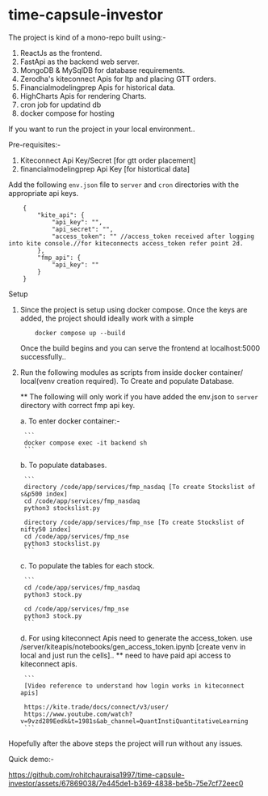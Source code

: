 # time-capsule-investor

The project is kind of a mono-repo built using:- 
1. ReactJs as the frontend.
2. FastApi as the backend web server.
3. MongoDB & MySqlDB for database requirements.
4. Zerodha's kiteconnect Apis for ltp and placing GTT orders.
5. Financialmodelingprep Apis for historical data.
6. HighCharts Apis for rendering Charts.
7. cron job for updatind db
8. docker compose for hosting

If you want to run the project in your local environment..

Pre-requisites:-
1. Kiteconnect Api Key/Secret [for gtt order placement]
2. financialmodelingprep Api Key [for histortical data]

Add the following `env.json` file to `server` and `cron` directories with the appropriate api keys.

```
    {
        "kite_api": {
            "api_key": "",
            "api_secret": "",
            "access_token": "" //access_token received after logging into kite console.//for kiteconnects access_token refer point 2d. 
        },
        "fmp_api": {
            "api_key": "" 
        }
    }
```

Setup

1.  Since the project is setup using docker compose. Once the keys are added, the project should ideally work with a simple 

    ```
        docker compose up --build
    ```

    Once the build begins and you can serve the frontend at localhost:5000 successfully..


2. Run the following modules as scripts from inside docker container/ local(venv creation required). To Create and populate Database.

    ** The following will only work if you have added the env.json to `server` directory with correct fmp api key.

    a. To enter docker container:- 

        ```
        docker compose exec -it backend sh
        ```
    
    b. To populate databases.
    
        ```
        directory /code/app/services/fmp_nasdaq [To create Stockslist of s&p500 index]
        cd /code/app/services/fmp_nasdaq
        python3 stockslist.py 

        directory /code/app/services/fmp_nse [To create Stockslist of nifty50 index]
        cd /code/app/services/fmp_nse
        python3 stockslist.py
        ```

    c. To populate the tables for each stock. 
    
        ```
        cd /code/app/services/fmp_nasdaq
        python3 stock.py

        cd /code/app/services/fmp_nse
        python3 stock.py
        ```

    d. For using kiteconnect Apis need to generate the access_token. use /server/kiteapis/notebooks/gen_access_token.ipynb [create venv in local and  just run the cells].. ** need to have paid api access to kiteconnect apis. 
    
        ```
        [Video reference to understand how login works in kiteconnect apis]

        https://kite.trade/docs/connect/v3/user/
        https://www.youtube.com/watch?v=9vzd289Eedk&t=1981s&ab_channel=QuantInstiQuantitativeLearning
        ```

Hopefully after the above steps the project will run without any issues.

Quick demo:- 


https://github.com/rohitchauraisa1997/time-capsule-investor/assets/67869038/7e445de1-b369-4838-be5b-75e7cf72eec0

